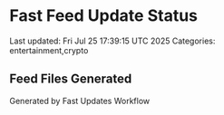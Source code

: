 # Fast Feed Update Status
Last updated: Fri Jul 25 17:39:15 UTC 2025
Categories: entertainment,crypto

## Feed Files Generated

Generated by Fast Updates Workflow

